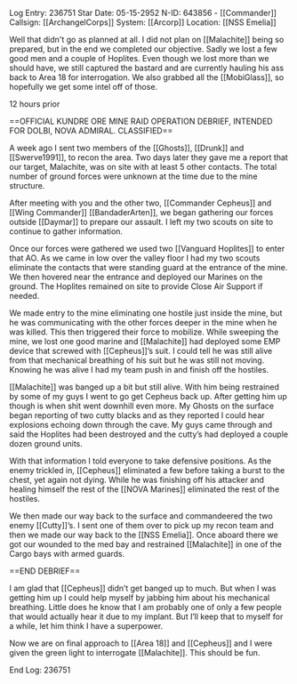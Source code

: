 Log Entry: 236751
Star Date: 05-15-2952
N-ID: 643856 - [[Commander]]
Callsign: [[ArchangelCorps]]
System: [[Arcorp]]
Location: [[NSS Emelia]]

Well that didn't go as planned at all. I did not plan on [[Malachite]] being so prepared, but in the end we completed our objective. Sadly we lost a few good men and a couple of Hoplites. Even though we lost more than we should have, we still captured the bastard and are currently hauling his ass back to Area 18 for interrogation. We also grabbed all the [[MobiGlass]], so hopefully we get some intel off of those.  

12 hours prior  

==OFFICIAL KUNDRE ORE MINE RAID OPERATION DEBRIEF, INTENDED FOR DOLBI, NOVA ADMIRAL. CLASSIFIED== 

A week ago I sent two members of the [[Ghosts]], [[Drunk]] and [[Swerve1991]], to recon the area. Two days later they gave me a report that our target, Malachite, was on site with at least 5 other contacts. The total number of ground forces were unknown at the time due to the mine structure.  

After meeting with you and the other two, [[Commander Cepheus]] and [[Wing Commander]] [[BandaderArten]], we began gathering our forces outside [[Daymar]] to prepare our assault. I left my two scouts on site to continue to gather information.  

Once our forces were gathered we used two [[Vanguard Hoplites]] to enter that AO. As we came in low over the valley floor I had my two scouts eliminate the contacts that were standing guard at the entrance of the mine. We then hovered near the entrance and deployed our Marines on the ground. The Hoplites remained on site to provide Close Air Support if needed.  

We made entry to the mine eliminating one hostile just inside the mine, but he was communicating with the other forces deeper in the mine when he was killed. This then triggered their force to mobilize. While sweeping the mine, we lost one good marine and [[Malachite]] had deployed some EMP device that screwed with [[Cepheus]]’s suit. I could tell he was still alive from that mechanical breathing of his suit but he was still not moving. Knowing he was alive I had my team push in and finish off the hostiles.  

[[Malachite]] was banged up a bit but still alive. With him being restrained by some of my guys I went to go get Cepheus back up. After getting him up though is when shit went downhill even more. My Ghosts on the surface began reporting of two cutty blacks and as they reported I could hear explosions echoing down through the cave. My guys came through and said the Hoplites had been destroyed and the cutty’s had deployed a couple dozen ground units.  

With that information I told everyone to take defensive positions. As the enemy trickled in, [[Cepheus]] eliminated a few before taking a burst to the chest, yet again not dying. While he was finishing off his attacker and healing himself the rest of the [[NOVA Marines]] eliminated the rest of the hostiles.  

We then made our way back to the surface and commandeered the two enemy [[Cutty]]’s. I sent one of them over to pick up my recon team and then we made our way back to the [[NSS Emelia]]. Once aboard there we got our wounded to the med bay and restrained [[Malachite]] in one of the Cargo bays with armed guards.  

==END DEBRIEF==

I am glad that [[Cepheus]] didn’t get banged up to much. But when I was getting him up I could help myself by jabbing him about his mechanical breathing. Little does he know that I am probably one of only a few people that would actually hear it due to my implant. But I’ll keep that to myself for a while, let him think I have a superpower.  

Now we are on final approach to [[Area 18]] and [[Cepheus]] and I were given the green light to interrogate [[Malachite]]. This should be fun.

  

End Log: 236751